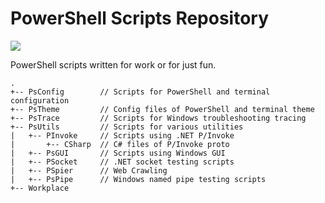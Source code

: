 # PowerShell Scripts Repository

![](https://img.shields.io/badge/PowerShell-7.0-5391FE?style=flat-square&logo=PowerShell&link=https://github.com/PowerShell/PowerShell/)

PowerShell scripts written for work or for just fun.

```PlainText
.
+-- PsConfig        // Scripts for PowerShell and terminal configuration
+-- PsTheme         // Config files of PowerShell and terminal theme
+-- PsTrace         // Scripts for Windows troubleshooting tracing
+-- PsUtils         // Scripts for various utilities
|   +-- PInvoke     // Scripts using .NET P/Invoke
|       +-- CSharp  // C# files of P/Invoke proto
|   +-- PsGUI       // Scripts using Windows GUI
|   +-- PSocket     // .NET socket testing scripts
|   +-- PSpier      // Web Crawling
|   +-- PsPipe      // Windows named pipe testing scripts
+-- Workplace
```

